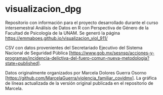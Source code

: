 # visualizacion_dpg
Repositorio con información para el proyecto desarrollado durante el curso intersemestral Análisis de Datos en R con Perspectiva de Género de la Facultad de Psicología de la UNAM. 
Se generó la página https://emmaboes.github.io/visualizacion_viol_911/

CSV con datos provenientes del Secretariado Ejecutivo del Sistema Nacional de Seguridad Pública [https://www.gob.mx/sesnsp/acciones-y-programas/incidencia-delictiva-del-fuero-comun-nueva-metodologia?state=published].

Datos originalmente organizados por Marcela Dolores Guerra Osorno [https://github.com/MarcelaGuerra/violencia_familiar_covidmx]. La gráfica de líneas actualizada de la versión original publicada en el repositorio de Marcela. 

